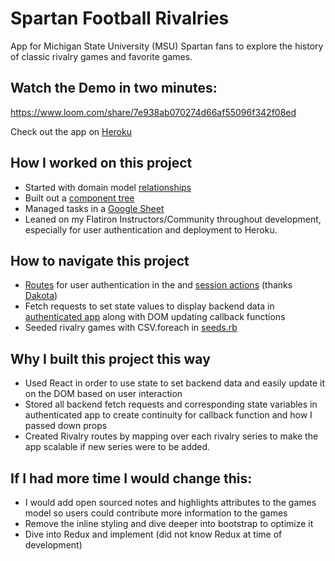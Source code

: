 # Spartan Football Rivalries

App for Michigan State University (MSU) Spartan fans to explore the history of classic rivalry games and favorite games.

## Watch the Demo in two minutes: 
https://www.loom.com/share/7e938ab070274d66af55096f342f08ed

Check out the app on [Heroku](https://msu-rivalries.herokuapp.com/)

## How I worked on this project
- Started with domain model [relationships](https://res.cloudinary.com/do4zijkje/image/upload/v1638898073/MSU_Rivalries_Backend_zn5hg6.png)
- Built out a [component tree](https://res.cloudinary.com/do4zijkje/image/upload/v1638898121/MSU_Component_Tree_odjlh4.png)
- Managed tasks in a [Google Sheet](https://docs.google.com/spreadsheets/d/14jmx_eQZ_ao7nRVJm48_FjACl5dg41H9mpOtaoiXhkY/edit?usp=sharing)
- Leaned on my Flatiron Instructors/Community throughout development, especially for user authentication and deployment to Heroku.

## How to navigate this project
- [Routes](config/routes.rb) for user authentication in the and [session actions](app/controllers/sessions_controller.rb) (thanks [Dakota](https://github.com/DakotaLMartinez))
- Fetch requests to set state values to display backend data in [authenticated app](client/src/AuthenticatedApp.js) along with DOM updating callback functions
- Seeded rivalry games with CSV.foreach in [seeds.rb](db/seeds.rb)

## Why I built this project this way
- Used React in order to use state to set backend data and easily update it on the DOM based on user interaction 
- Stored all backend fetch requests and corresponding state variables in authenticated app to create continuity for callback function and how I passed down props
- Created Rivalry routes by mapping over each rivalry series to make the app scalable if new series were to be added.

## If I had more time I would change this:
- I would add open sourced notes and highlights attributes to the games model so users could contribute more information to the games
- Remove the inline styling and dive deeper into bootstrap to optimize it
- Dive into Redux and implement (did not know Redux at time of development)
